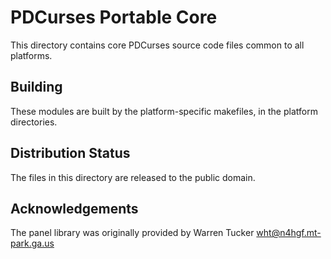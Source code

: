 PDCurses Portable Core
======================

This directory contains core PDCurses source code files common to all
platforms.


Building
--------

These modules are built by the platform-specific makefiles, in the
platform directories.


Distribution Status
-------------------

The files in this directory are released to the public domain.


Acknowledgements
----------------

The panel library was originally provided by
Warren Tucker <wht@n4hgf.mt-park.ga.us>
